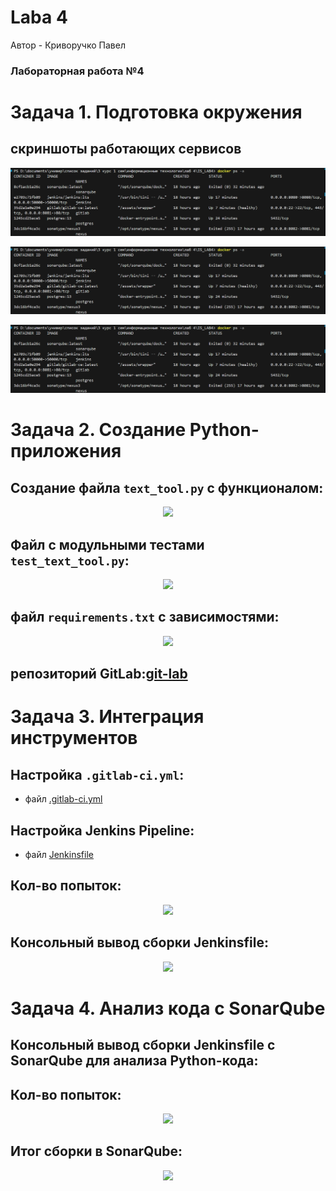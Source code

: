 ﻿# Laba 4
Автор - Криворучко Павел

### Лабораторная работа №4

# **Задача 1. Подготовка окружения**  


## скриншоты работающих сервисов
<p align="center"><img src="photo/p1.png" /></p>
<p align="center"><img src="photo/p1.png" /></p>
<p align="center"><img src="photo/p1.png" /></p>

# **Задача 2. Создание Python-приложения**  
## Создание файла `text_tool.py` с функционалом:
<p align="center"><img src="docs/example_4.png" /></p>

## Файл с модульными тестами  `test_text_tool.py`:  
<p align="center"><img src="docs/example_5.png" /></p>

## файл `requirements.txt` с зависимостями:
<p align="center"><img src="docs/example_6.png" /></p>

## репозиторий GitLab:[git-lab](https://gitlab.com/feed999/test)

# **Задача 3. Интеграция инструментов**  

## Настройка `.gitlab-ci.yml`:
- файл [.gitlab-ci.yml](https://gitlab.com/feed999/test/-/blob/main/.gitlab-ci.yml?ref_type=heads)

## Настройка Jenkins Pipeline:
- файл [Jenkinsfile](https://gitlab.com/feed999/test/-/blob/main/Jenkinsfile?ref_type=heads)

## Кол-во попыток:  
<p align="center"><img src="docs/example_7.png" /></p>

## Консольный вывод сборки Jenkinsfile:  
<p align="center"><img src="docs/example_8.png" /></p>

# **Задача 4. Анализ кода с SonarQube**  
## Консольный вывод сборки Jenkinsfile с SonarQube для анализа Python-кода:

## Кол-во попыток:  
<p align="center"><img src="docs/example_9.png" /></p>

## Итог сборки в SonarQube:  
<p align="center"><img src="docs/example_10.png" /></p>
